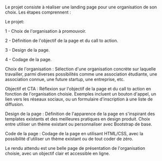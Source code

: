 
Le projet consiste à réaliser une landing page pour une organisation de son choix. Les étapes comprennent :

Le projet:

1 - Choix de l'organisation à promouvoir.

2 - Définition de l'objectif de la page et du call to action.

3 - Design de la page.

4 - Codage de la page.


Choix de l'organisation :
Sélection d'une organisation concrète sur laquelle travailler, parmi diverses possibilités comme une association étudiante, une association connue, une future startup, une entreprise, etc.

Objectif et CTA :
Réflexion sur l'objectif de la page et du call to action en fonction de l'organisation choisie. Exemples incluent un bouton d'appel, un lien vers les réseaux sociaux, ou un formulaire d'inscription à une liste de diffusion.

Design de la page :
Définition de l'apparence de la page en s'inspirant des templates existants et des meilleures pratiques en design produit. Choix entre utiliser un thème existant ou personnaliser avec Bootstrap de base.

Code de la page : Codage de la page en utilisant HTML/CSS, avec la possibilité d'utiliser un thème existant ou de tout coder de zéro.

Le rendu attendu est une belle page de présentation de l'organisation choisie, avec un objectif clair et accessible en ligne.
